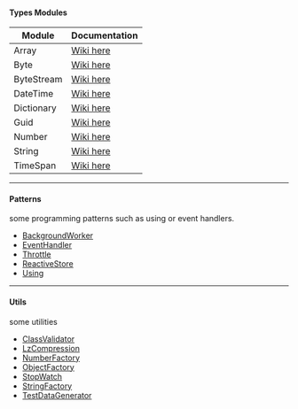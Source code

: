 #### Types Modules

| Module     | Documentation                             |
|------------|-------------------------------------------|
| Array      | [Wiki here](/src/types/array/array.md)    |
| Byte       | [Wiki here](/wiki/complex/byte.md)        |
| ByteStream | [Wiki here](/wiki/complex/byte.stream.md) |
| DateTime   | [Wiki here](/wiki/complex/datetime.md)    |
| Dictionary | [Wiki here](/wiki/complex/dictionary.md)  |
| Guid       | [Wiki here](/wiki/complex/guid.md)        |
| Number     | [Wiki here](/src/types/number/number.md)  |
| String     | [Wiki here](/src/types/string/string.md)  |
| TimeSpan   | [Wiki here](/wiki/complex/timespan.md)    |

---

#### Patterns

some programming patterns such as using or event handlers.

* [BackgroundWorker](/wiki/patterns/background.worker.md)
* [EventHandler](/wiki/patterns/event.handler.md)
* [Throttle](/wiki/patterns/throttle.md)
* [ReactiveStore](/wiki/patterns/reactive.store.md)
* [Using](/wiki/patterns/using.md)

---

#### Utils

some utilities

* [ClassValidator](/wiki/utils/class.validator.md)
* [LzCompression](/wiki/utils/lz.compression.md)
* [NumberFactory](/src/types/number/number.factory.md)
* [ObjectFactory](/src/types/object/object.factory.md)
* [StopWatch](/wiki/utils/stopwatch.md)
* [StringFactory](/src/types/string/string.factory.md)
* [TestDataGenerator](/wiki/utils/test.data.generator.md)
